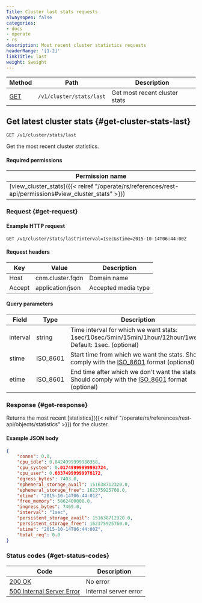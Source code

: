 ```yaml
---
Title: Cluster last stats requests
alwaysopen: false
categories:
- docs
- operate
- rs
description: Most recent cluster statistics requests
headerRange: '[1-2]'
linkTitle: last
weight: $weight
---
```


| Method | Path | Description |
|--------|------|-------------|
| [GET](#get-cluster-stats-last) | `/v1/cluster/stats/last` | Get most recent cluster stats |

## Get latest cluster stats {#get-cluster-stats-last}

	GET /v1/cluster/stats/last

Get the most recent cluster statistics.

#### Required permissions

| Permission name |
|-----------------|
| [view_cluster_stats]({{< relref "/operate/rs/references/rest-api/permissions#view_cluster_stats" >}}) |

### Request {#get-request} 

#### Example HTTP request

	GET /v1/cluster/stats/last?interval=1sec&stime=2015-10-14T06:44:00Z 


#### Request headers

| Key | Value | Description |
|-----|-------|-------------|
| Host | cnm.cluster.fqdn | Domain name |
| Accept | application/json | Accepted media type |

#### Query parameters

| Field | Type | Description |
|-------|------|-------------|
| interval | string | Time interval for which we want stats: 1sec/10sec/5min/15min/1hour/12hour/1week. Default: 1sec. (optional) |
| stime | ISO_8601 | Start time from which we want the stats. Should comply with the [ISO_8601](https://en.wikipedia.org/wiki/ISO_8601) format (optional) |
| etime | ISO_8601 | End time after which we don't want the stats. Should comply with the [ISO_8601](https://en.wikipedia.org/wiki/ISO_8601) format (optional) |

### Response {#get-response} 

Returns the most recent [statistics]({{< relref "/operate/rs/references/rest-api/objects/statistics" >}}) for the cluster.

#### Example JSON body

```json
{
    "conns": 0.0,
    "cpu_idle": 0.8424999999988358,
    "cpu_system": 0.01749999999992724,
    "cpu_user": 0.08374999999978172,
    "egress_bytes": 7403.0,
    "ephemeral_storage_avail": 151638712320.0,
    "ephemeral_storage_free": 162375925760.0,
    "etime": "2015-10-14T06:44:01Z",
    "free_memory": 5862400000.0,
    "ingress_bytes": 7469.0,
    "interval": "1sec",
    "persistent_storage_avail": 151638712320.0,
    "persistent_storage_free": 162375925760.0,
    "stime": "2015-10-14T06:44:00Z",
    "total_req": 0.0
}
```

### Status codes {#get-status-codes} 

| Code | Description |
|------|-------------|
| [200 OK](http://www.w3.org/Protocols/rfc2616/rfc2616-sec10.html#sec10.2.1) | No error |
| [500 Internal Server Error](http://www.w3.org/Protocols/rfc2616/rfc2616-sec10.html#sec10.5.1) | Internal server error |
